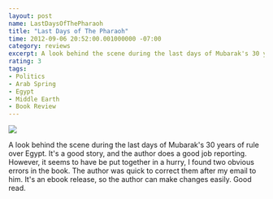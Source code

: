 ```yaml
---
layout: post
name: LastDaysOfThePharaoh
title: "Last Days of The Pharaoh"
time: 2012-09-06 20:52:00.001000000 -07:00
category: reviews
excerpt: A look behind the scene during the last days of Mubarak's 30 years of rule over Egypt
rating: 3
tags:
- Politics
- Arab Spring
- Egypt
- Middle Earth
- Book Review
---
```

<img class="imageOnRight" src="{{ site.imgFolder_reviews }}{{ page.name }}/LastDaysOfThePharaoh.png">

<div class="stars" title="{{ page.rating }} Stars" data-percent="{{ page.rating }}"></div>

A look behind the scene during the last days of Mubarak's 30 years of rule over Egypt. It's a good story, and the author does a good job reporting. However, it seems to have be put together in a hurry, I found two obvious errors in the book. The author was quick to correct them after my email to him. It's an ebook release, so the author can make changes easily. Good read.   
